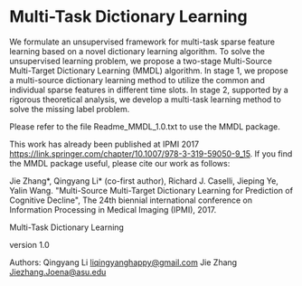# Multi-Task Dictionary Learning
We formulate an unsupervised framework for multi-task sparse feature learning based on a novel dictionary learning algorithm. To solve the unsupervised learning problem, we propose a two-stage Multi-Source Multi-Target Dictionary Learning (MMDL) algorithm. In stage 1, we propose a multi-source dictionary learning method to utilize the common and individual sparse features in different time slots. In stage 2, supported by a rigorous theoretical analysis, we develop a multi-task learning method to solve the missing label problem.

Please refer to the file Readme_MMDL_1.0.txt to use the MMDL package.

This work has already been published at IPMI 2017 https://link.springer.com/chapter/10.1007/978-3-319-59050-9_15.
If you find the MMDL package useful, please cite our work as follows:

Jie Zhang*, Qingyang Li* (co-first author), Richard J. Caselli, Jieping Ye, Yalin Wang. "Multi-Source Multi-Target Dictionary Learning for Prediction of Cognitive Decline", The 24th biennial international conference on Information Processing in Medical Imaging (IPMI), 2017.


Multi-Task Dictionary Learning

version 1.0

Authors: Qingyang Li  liqingyanghappy@gmail.com
	       Jie Zhang   Jiezhang.Joena@asu.edu
